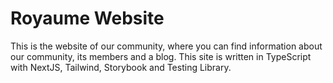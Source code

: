 # Royaume Website

This is the website of our community, where you can find information about our
community, its members and a blog. This site is written in TypeScript with
NextJS, Tailwind, Storybook and Testing Library.
